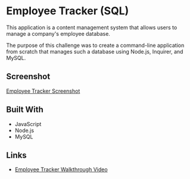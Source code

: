 # Employee Tracker (SQL) 

This application is a content management system that allows users to manage a company's employee database.

The purpose of this challenge was to create a command-line application from scratch that manages such a database using Node.js, Inquirer, and MySQL.

## Screenshot

[Employee Tracker Screenshot](./assets/employee-tracker-screeshot.png)

## Built With
* JavaScript
* Node.js
* MySQL

## Links
* [Employee Tracker Walkthrough Video](https://drive.google.com/file/d/1oKlquC55rEU4oDeYHDDA7-DOJVwrPkl_/view)
